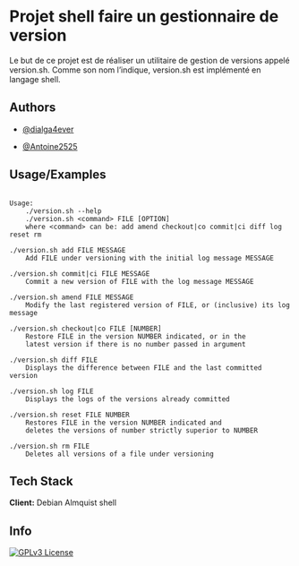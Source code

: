 
# Projet shell faire un gestionnaire de version

Le but de ce projet est de réaliser un utilitaire de gestion de versions appelé
version.sh. Comme son nom l’indique, version.sh est implémenté en langage
shell.


## Authors

- [@dialga4ever](https://github.com/dialga4ever)

- [@Antoine2525](https://github.com/Antoine2525)
## Usage/Examples

```shell

Usage:
    ./version.sh --help
    ./version.sh <command> FILE [OPTION]
    where <command> can be: add amend checkout|co commit|ci diff log reset rm
    
./version.sh add FILE MESSAGE
    Add FILE under versioning with the initial log message MESSAGE
    
./version.sh commit|ci FILE MESSAGE  
    Commit a new version of FILE with the log message MESSAGE
    
./version.sh amend FILE MESSAGE
    Modify the last registered version of FILE, or (inclusive) its log message
    
./version.sh checkout|co FILE [NUMBER]
    Restore FILE in the version NUMBER indicated, or in the
    latest version if there is no number passed in argument
    
./version.sh diff FILE   
    Displays the difference between FILE and the last committed version

./version.sh log FILE    
    Displays the logs of the versions already committed

./version.sh reset FILE NUMBER
    Restores FILE in the version NUMBER indicated and
    deletes the versions of number strictly superior to NUMBER
    
./version.sh rm FILE
    Deletes all versions of a file under versioning
```


## Tech Stack

**Client:** Debian Almquist shell 



## Info

[![GPLv3 License](https://img.shields.io/badge/License-GPL%20v3-yellow.svg)](https://opensource.org/licenses/)


